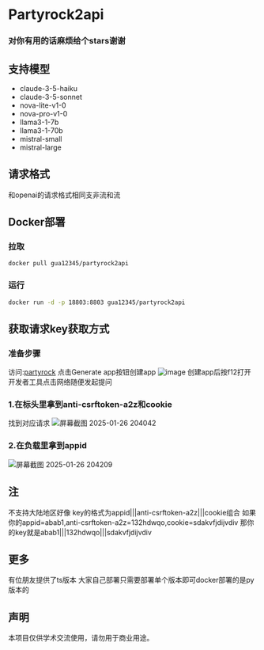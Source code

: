 # Partyrock2api

### 对你有用的话麻烦给个stars谢谢

## 支持模型
- claude-3-5-haiku
- claude-3-5-sonnet
- nova-lite-v1-0
- nova-pro-v1-0
- llama3-1-7b
- llama3-1-70b
- mistral-small
- mistral-large

## 请求格式
和openai的请求格式相同支非流和流

## Docker部署
### 拉取
```bash
docker pull gua12345/partyrock2api
```
### 运行
```bash
docker run -d -p 18803:8803 gua12345/partyrock2api
```
## 获取请求key获取方式
### 准备步骤
访问:[partyrock](https://partyrock.aws "https://partyrock.aws")
点击Generate app按钮创建app
![image](https://github.com/user-attachments/assets/847748e6-896f-471d-8048-de3379cdbf70)
创建app后按f12打开开发者工具点击网络随便发起提问
### 1.在标头里拿到anti-csrftoken-a2z和cookie
找到对应请求
![屏幕截图 2025-01-26 204042](https://github.com/user-attachments/assets/e8c27ce9-0a0d-468c-89aa-8c61e64b990e)
### 2.在负载里拿到appid
![屏幕截图 2025-01-26 204209](https://github.com/user-attachments/assets/37c6707f-ad98-4cad-af35-b37d6c4d1ef7)

## 注
不支持大陆地区好像
key的格式为appid|||anti-csrftoken-a2z|||cookie组合
如果你的appid=abab1,anti-csrftoken-a2z=132hdwqo,cookie=sdakvfjdijvdiv
那你的key就是abab1|||132hdwqo|||sdakvfjdijvdiv

## 更多
有位朋友提供了ts版本
大家自己部署只需要部署单个版本即可docker部署的是py版本的

## 声明
本项目仅供学术交流使用，请勿用于商业用途。
